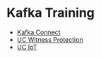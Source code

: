 # Kafka Training

* [Kafka Connect](kafka-connect.md)
* [UC Witness Protection](witness-protection.md)
* [UC IoT](iot.md)

